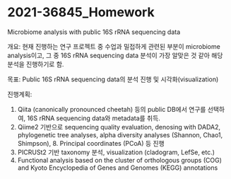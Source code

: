 # 2021-36845_Homework

Microbiome analysis with public 16S rRNA sequencing data

개요: 현재 진행하는 연구 프로젝트 중 수업과 밀접하게 관련된 부분이 microbiome analysis이고, 
그 중 16S rRNA sequencing data 분석이 가장 알맞은 것 같아 해당 분석을 진행하기로 함.

목표: Public 16S rRNA sequencing data의 분석 진행 및 시각화(visualization)

진행계획:
1. Qiita (canonically pronounced cheetah) 등의 public DB에서 연구를 선택하여, 16S rRNA sequencing data와 metadata를 취득.
2. Qiime2 기반으로 sequencing quality evaluation, denosing with DADA2, phylogenetic tree analyses, alpha diversity analyses (Shannon, Chao1, Shimpson), 8.	Principal coordinates (PCoA) 등 진행
3. PICRUSt2 기반 taxonomy 분석, visualization (cladogram, LefSe, etc.)
4. Functional analysis based on the cluster of orthologous groups (COG) and Kyoto Encyclopedia of Genes and Genomes (KEGG) annotations
